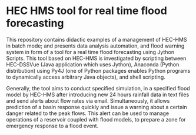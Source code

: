 # HEC HMS tool for real time flood forecasting 

This repository contains didactic examples of a management of HEC-HMS in batch mode; and presents data analysis automation, and flood warning system in form of a tool for a real time flood forecasting using Jython Scripts. This tool based on HEC-HMS is investigated by scripting between HEC-DSSVue (Java application which uses Jython), Anaconda (Python distribution) using Py4J (one of Python packages enables Python programs to dynamically access arbitrary Java objects), and shell scripting.

Generally, the tool aims to conduct specified simulation, in a specified flood model by HEC-HMS after introducing new 24 hours rainfall data in text files and send alerts about flow rates via email. Simultaneously, it allows prediction of a basin response quickly and issue a warning about a certain danger related to the peak flows. This alert can be used to manage operations of a reservoir coupled with flood
models, to prepare a zone for emergency response to a flood event.
